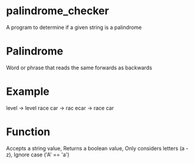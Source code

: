 # palindrome_checker
A program to determine if a given string is a palindrome


# Palindrome
Word or phrase that reads the same forwards as backwards

# Example
level -> level
race car -> rac ecar -> race car


# Function
Accepts a string value,
Returns a boolean value,
Only considers letters (a - z),
Ignore case ('A' == 'a')
